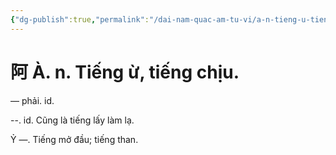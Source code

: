 ```yaml
---
{"dg-publish":true,"permalink":"/dai-nam-quac-am-tu-vi/a-n-tieng-u-tieng-chiu/","tags":["âm-vị-tự"],"created":"2025-08-15T14:51:49.852+07:00"}
---
```


# 阿 À. n. Tiếng ừ, tiếng chịu.

— phải. id.

--. id. Cũng là tiếng lấy làm lạ.

Ỷ ―. Tiếng mở đầu; tiếng than.